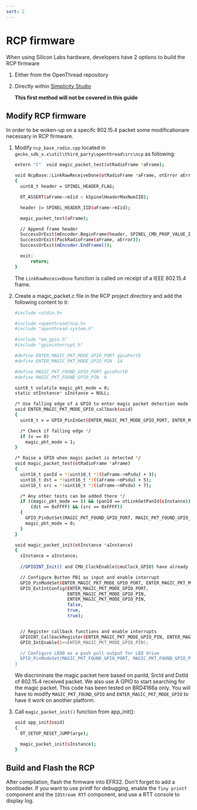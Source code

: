 ```yaml
---
sort: 2
---
```


# RCP firmware
When using Silicon Labs hardware, developers have 2 options to build the RCP firmware
  1.  Either from the OpenThread repository
  2.  Directly within [Simplicity Studio](https://www.silabs.com/developers/simplicity-studio)

      **This first method will not be covered in this guide**

## Modify RCP firmware

In order to be woken-up on a specifc 802.15.4 packet some modificationare necessary in RCP firmware. 

1.  Modify `ncp_base_radio.cpp` located in `gecko_sdk_x.x\util\third_party\openthread\src\ncp` as following:

    ```bash
    extern "C"  void magic_packet_test(otRadioFrame *aFrame);

    void NcpBase::LinkRawReceiveDone(otRadioFrame *aFrame, otError aError)
    {
      uint8_t header = SPINEL_HEADER_FLAG;

      OT_ASSERT(aFrame->mIid < kSpinelHeaderMaxNumIID);

      header |= SPINEL_HEADER_IID(aFrame->mIid);

      magic_packet_test(aFrame);

      // Append frame header
      SuccessOrExit(mEncoder.BeginFrame(header, SPINEL_CMD_PROP_VALUE_IS, SPINEL_PROP_STREAM_RAW));
      SuccessOrExit(PackRadioFrame(aFrame, aError));
      SuccessOrExit(mEncoder.EndFrame());

      exit:
          return;
    }
    ```
    The `LinkRawReceiveDone` function is called on receipt of a IEEE 802.15.4 frame.

2.  Create a magic_packet.c file in the RCP project directory and add the following content to it: 

    ```bash
    #include <stdio.h>

    #include <openthread/ncp.h>
    #include "openthread-system.h"

    #include "em_gpio.h"
    #include "gpiointerrupt.h"

    #define ENTER_MAGIC_PKT_MODE_GPIO_PORT gpioPortD
    #define ENTER_MAGIC_PKT_MODE_GPIO_PIN  14

    #define MAGIC_PKT_FOUND_GPIO_PORT gpioPortD
    #define MAGIC_PKT_FOUND_GPIO_PIN  8

    uint8_t volatile magic_pkt_mode = 0;
    static otInstance* sInstance = NULL;

    /* Use falling edge of a GPIO to enter magic packet detection mode */
    void ENTER_MAGIC_PKT_MODE_GPIO_callback(void)
    {
      uint8_t v = GPIO_PinInGet(ENTER_MAGIC_PKT_MODE_GPIO_PORT, ENTER_MAGIC_PKT_MODE_GPIO_PIN);

      /* Check if falling edge */
      if (v == 0)
        magic_pkt_mode = 1;
    }

    /* Raise a GPIO when magic packet is detected */
    void magic_packet_test(otRadioFrame *aFrame)
    {
      uint16_t panId = *(uint16_t *)((aFrame->mPsdu) + 3);
      uint16_t dst = *(uint16_t *)((aFrame->mPsdu) + 5);
      uint16_t src = *(uint16_t *)((aFrame->mPsdu) + 7);

      /* Any other tests can be added there */
      if ((magic_pkt_mode == 1) && (panId == otLinkGetPanId(sInstance)) &&
          (dst == 0xFFFF) && (src == 0xFFFF))
      {
        GPIO_PinOutSet(MAGIC_PKT_FOUND_GPIO_PORT, MAGIC_PKT_FOUND_GPIO_PIN);
        magic_pkt_mode = 0;
      }
    }

    void magic_packet_init(otInstance *aInstance)
    {
      sInstance = aInstance;
      
      //GPIOINT_Init() and CMU_ClockEnable(cmuClock_GPIO) have already been called

      // Configure Button PB1 as input and enable interrupt
      GPIO_PinModeSet(ENTER_MAGIC_PKT_MODE_GPIO_PORT, ENTER_MAGIC_PKT_MODE_GPIO_PIN, gpioModeInputPull, 1);
      GPIO_ExtIntConfig(ENTER_MAGIC_PKT_MODE_GPIO_PORT,
                        ENTER_MAGIC_PKT_MODE_GPIO_PIN,
                        ENTER_MAGIC_PKT_MODE_GPIO_PIN,
                        false,
                        true,
                        true);


      // Register callback functions and enable interrupts
      GPIOINT_CallbackRegister(ENTER_MAGIC_PKT_MODE_GPIO_PIN, ENTER_MAGIC_PKT_MODE_GPIO_callback);
      GPIO_IntEnable(1<<ENTER_MAGIC_PKT_MODE_GPIO_PIN);

      // Configure LED0 as a push pull output for LED drive
      GPIO_PinModeSet(MAGIC_PKT_FOUND_GPIO_PORT, MAGIC_PKT_FOUND_GPIO_PIN, gpioModePushPull, 0);
    }
    ```
    We discriminate the magic packet here based on panId, SrcId and DstId of 802.15.4 received packet. We also use A GPIO to start searching for the magic packet. This code has been tested on BRD4166a only. You will have to modify `MAGIC_PKT_FOUND_GPIO` and `ENTER_MAGIC_PKT_MODE_GPIO` to have 
    it work on another platform.
    
3.  Call `magic_packet_init()` function from app_init():

    ```bash
    void app_init(void)
    {
      OT_SETUP_RESET_JUMP(argv);

      magic_packet_init(sInstance);
    }
    ```


## Build and Flash the RCP

After compilation, flash the firmware into EFR32. Don't forget to add a bootloader. If you want to use printf for debugging, enable the `Tiny printf` component and the `IOStream RTT` component, and use a RTT console to display log.
